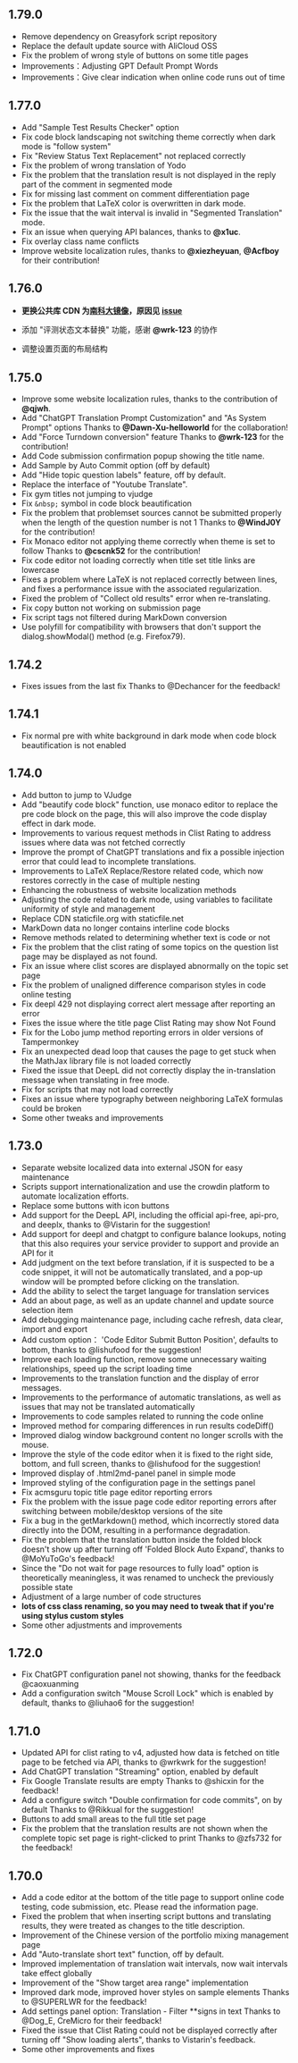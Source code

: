 ## 1.79.0

- Remove dependency on Greasyfork script repository
- Replace the default update source with AliCloud OSS
- Fix the problem of wrong style of buttons on some title pages
- Improvements：Adjusting GPT Default Prompt Words
- Improvements：Give clear indication when online code runs out of time

## 1.77.0

- Add "Sample Test Results Checker" option
- Fix code block landscaping not switching theme correctly when dark mode is "follow system"
- Fix "Review Status Text Replacement" not replaced correctly
- Fix the problem of wrong translation of Yodo
- Fix the problem that the translation result is not displayed in the reply part of the comment in segmented mode
- Fix for missing last comment on comment differentiation page
- Fix the problem that LaTeX color is overwritten in dark mode.
- Fix the issue that the wait interval is invalid in "Segmented Translation" mode.
- Fix an issue when querying API balances, thanks to **@x1uc**.
- Fix overlay class name conflicts
- Improve website localization rules, thanks to **@xiezheyuan**, **@Acfboy** for their contribution!

## 1.76.0

- **更换公共库 CDN 为[南科大镜像](https://mirrors.sustech.edu.cn/help/cdnjs.html)，原因见 [issue](https://github.com/beijixiaohu/OJBetter/issues/151)**

- 添加 "评测状态文本替换" 功能，感谢 **@wrk-123** 的协作

- 调整设置页面的布局结构

## 1.75.0

- Improve some website localization rules, thanks to the contribution of **@qjwh**.
- Add "ChatGPT Translation Prompt Customization" and "As System Prompt" options Thanks to **@Dawn-Xu-helloworld** for the collaboration!
- Add "Force Turndown conversion" feature Thanks to **@wrk-123** for the contribution!
- Add Code submission confirmation popup showing the title name.
- Add Sample by Auto Commit option (off by default)
- Add "Hide topic question labels" feature, off by default.
- Replace the interface of "Youtube Translate".
- Fix gym titles not jumping to vjudge
- Fix `&nbsp;` symbol in code block beautification
- Fix the problem that problemset sources cannot be submitted properly when the length of the question number is not 1 Thanks to **@WindJ0Y** for the contribution!
- Fix Monaco editor not applying theme correctly when theme is set to follow Thanks to **@cscnk52** for the contribution!
- Fix code editor not loading correctly when title set title links are lowercase
- Fixes a problem where LaTeX is not replaced correctly between lines, and fixes a performance issue with the associated regularization.
- Fixed the problem of "Collect old results" error when re-translating.
- Fix copy button not working on submission page
- Fix script tags not filtered during MarkDown conversion
- Use polyfill for compatibility with browsers that don't support the dialog.showModal() method (e.g. Firefox79).

## 1.74.2

- Fixes issues from the last fix Thanks to @Dechancer for the feedback!

## 1.74.1

- Fix normal pre with white background in dark mode when code block beautification is not enabled

## 1.74.0

- Add button to jump to VJudge
- Add "beautify code block" function, use monaco editor to replace the pre code block on the page, this will also improve the code display effect in dark mode.
- Improvements to various request methods in Clist Rating to address issues where data was not fetched correctly
- Improve the prompt of ChatGPT translations and fix a possible injection error that could lead to incomplete translations.
- Improvements to LaTeX Replace/Restore related code, which now restores correctly in the case of multiple nesting
- Enhancing the robustness of website localization methods
- Adjusting the code related to dark mode, using variables to facilitate uniformity of style and management
- Replace CDN staticfile.org with staticfile.net
- MarkDown data no longer contains interline code blocks
- Remove methods related to determining whether text is code or not
- Fix the problem that the clist rating of some topics on the question list page may be displayed as not found.
- Fix an issue where clist scores are displayed abnormally on the topic set page
- Fix the problem of unaligned difference comparison styles in code online testing
- Fix deepl 429 not displaying correct alert message after reporting an error
- Fixes the issue where the title page Clist Rating may show Not Found
- Fix for the Lobo jump method reporting errors in older versions of Tampermonkey
- Fix an unexpected dead loop that causes the page to get stuck when the MathJax library file is not loaded correctly
- Fixed the issue that DeepL did not correctly display the in-translation message when translating in free mode.
- Fix for scripts that may not load correctly
- Fixes an issue where typography between neighboring LaTeX formulas could be broken
- Some other tweaks and improvements

## 1.73.0

- Separate website localized data into external JSON for easy maintenance
- Scripts support internationalization and use the crowdin platform to automate localization efforts.
- Replace some buttons with icon buttons
- Add support for the DeepL API, including the official api-free, api-pro, and deeplx, thanks to @Vistarin for the suggestion!
- Add support for deepl and chatgpt to configure balance lookups, noting that this also requires your service provider to support and provide an API for it
- Add judgment on the text before translation, if it is suspected to be a code snippet, it will not be automatically translated, and a pop-up window will be prompted before clicking on the translation.
- Add the ability to select the target language for translation services
- Add an about page, as well as an update channel and update source selection item
- Add debugging maintenance page, including cache refresh, data clear, import and export
- Add custom option： 'Code Editor Submit Button Position', defaults to bottom, thanks to @lishufood for the suggestion!
- Improve each loading function, remove some unnecessary waiting relationships, speed up the script loading time
- Improvements to the translation function and the display of error messages.
- Improvements to the performance of automatic translations, as well as issues that may not be translated automatically
- Improvements to code samples related to running the code online
- Improved method for comparing differences in run results codeDiff()
- Improved dialog window background content no longer scrolls with the mouse.
- Improve the style of the code editor when it is fixed to the right side, bottom, and full screen, thanks to @lishufood for the suggestion!
- Improved display of .html2md-panel panel in simple mode
- Improved styling of the configuration page in the settings panel
- Fix acmsguru topic title page editor reporting errors
- Fix the problem with the issue page code editor reporting errors after switching between mobile/desktop versions of the site
- Fix a bug in the getMarkdown() method, which incorrectly stored data directly into the DOM, resulting in a performance degradation.
- Fix the problem that the translation button inside the folded block doesn't show up after turning off 'Folded Block Auto Expand', thanks to @MoYuToGo's feedback!
- Since the "Do not wait for page resources to fully load" option is theoretically meaningless, it was renamed to uncheck the previously possible state
- Adjustment of a large number of code structures
- **lots of css class renaming, so you may need to tweak that if you're using stylus custom styles**
- Some other adjustments and improvements

## 1.72.0

- Fix ChatGPT configuration panel not showing, thanks for the feedback @caoxuanming
- Add a configuration switch "Mouse Scroll Lock" which is enabled by default, thanks to @liuhao6 for the suggestion!

## 1.71.0

- Updated API for clist rating to v4, adjusted how data is fetched on title page to be fetched via API, thanks to @wrkwrk for the suggestion!
- Add ChatGPT translation "Streaming" option, enabled by default
- Fix Google Translate results are empty Thanks to @shicxin for the feedback!
- Add a configure switch "Double confirmation for code commits", on by default Thanks to @Rikkual for the suggestion!
- Buttons to add small areas to the full title set page
- Fix the problem that the translation results are not shown when the complete topic set page is right-clicked to print Thanks to @zfs732 for the feedback!

## 1.70.0

- Add a code editor at the bottom of the title page to support online code testing, code submission, etc. Please read the information page.
- Fixed the problem that when inserting script buttons and translating results, they were treated as changes to the title description.
- Improvement of the Chinese version of the portfolio mixing management page
- Add "Auto-translate short text" function, off by default.
- Improved implementation of translation wait intervals, now wait intervals take effect globally
- Improvement of the "Show target area range" implementation
- Improved dark mode, improved hover styles on sample elements Thanks to @SUPERLWR for the feedback!
- Add settings panel option: Translation - Filter \*\*signs in text Thanks to @Dog_E, CreMicro for their feedback!
- Fixed the issue that Clist Rating could not be displayed correctly after turning off "Show loading alerts", thanks to Vistarin's feedback.
- Some other improvements and fixes